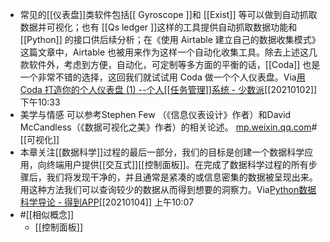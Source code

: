 - 常见的[[仪表盘]]类软件包括[[ Gyroscope ]]和 [[Exist]] 等可以做到自动抓取数据并可视化；也有 [[Qs ledger ]]这样的工具提供自动抓取数据功能和[[Python]] 的接口供后续分析；在《使用 Airtable 建立自己的数据收集模式》这篇文章中，Airtable 也被用来作为这样一个自动化收集工具。除去上述这几款软件外，考虑到方便，自动化，可定制等多方面的平衡的话，[[Coda]] 也是一个非常不错的选择，这回我们就试试用 Coda 做一个个人仪表盘。Via[用 Coda 打造你的个人仪表盘 (1) --个人[[任务管理]]系统 - 少数派](https://sspai.com/post/56394)[[20210102]] 下午10:33
- 美学与情感 可以参考Stephen Few （《信息仪表设计》作者）和David McCandless（《数据可视化之美》作者）的相关论述。 [mp.weixin.qq.com](https://mp.weixin.qq.com/s?__biz=MzI2MjEyODE4OA==&mid=2650479674&idx=1&sn=02e517e65767199dc1d6653ce17b54bd&chksm=f2406b69c537e27f2089bc1d8f6c1412b2c1bef04092241deee290f3918dd9cf983124a631c0)#[[可视化]]
- 本章关注[[数据科学]]过程的最后一部分，我们的目标是创建一个数据科学应用，向终端用户提供[[交互式]][[控制面板]]。在完成了数据科学过程的所有步骤后，我们将发现干净的，并且通常是紧凑的或信息密集的数据被呈现出来。用这种方法我们可以查询较少的数据从而得到想要的洞察力。Via[Python数据科学导论 - 得到APP](https://www.dedao.cn/reader?id=V5R16yPmaYOMqGRAv82jkX4KDe175w7VJa3rbx6pNgznl9VZPLJQyEBodb89mqoO)[[20210104]] 上午10:07
- #[[相似概念]]
    - [[控制面板]]
